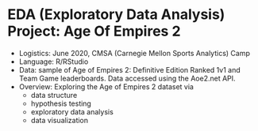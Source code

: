 # EDA (Exploratory Data Analysis) Project: Age Of Empires 2 

- Logistics: June 2020, CMSA (Carnegie Mellon Sports Analytics) Camp
- Language: R/RStudio
- Data: sample of Age of Empires 2: Definitive Edition Ranked 1v1 and Team Game leaderboards. Data accessed using the Aoe2.net API.
- Overview: Exploring the Age of Empires 2 dataset via
  - data structure
  - hypothesis testing 
  - exploratory data analysis
  - data visualization